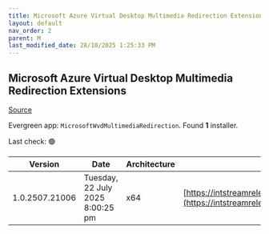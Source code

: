 ```yaml
---
title: Microsoft Azure Virtual Desktop Multimedia Redirection Extensions
layout: default
nav_order: 2
parent: M
last_modified_date: 28/10/2025 1:25:33 PM
---
```


## Microsoft Azure Virtual Desktop Multimedia Redirection Extensions

[Source](https://docs.microsoft.com/en-us/azure/virtual-desktop/multimedia-redirection)

Evergreen app: `MicrosoftWvdMultimediaRedirection`. Found **1** installer.

Last check: 🟢

| Version        | Date                             | Architecture | URI                                                                                                                                                                                          |
| -------------- | -------------------------------- | ------------ | -------------------------------------------------------------------------------------------------------------------------------------------------------------------------------------------- |
| 1.0.2507.21006 | Tuesday, 22 July 2025 8:00:25 pm | x64          | [https://intstreamreleases.z22.web.core.windows.net/MsMMRHostInstaller_1.0.2507.21006_x64.msi](https://intstreamreleases.z22.web.core.windows.net/MsMMRHostInstaller_1.0.2507.21006_x64.msi) |
